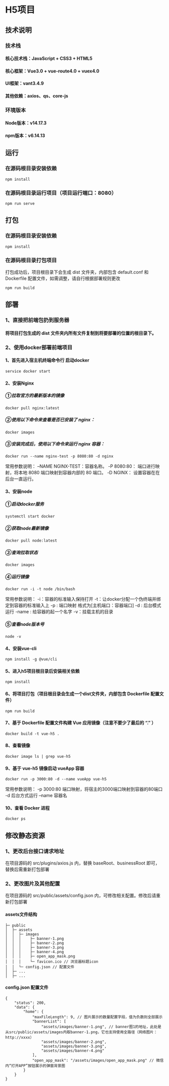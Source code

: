 # H5项目

## 技术说明

### 技术栈
#### 核心技术栈：JavaScript + CSS3 + HTML5
#### 核心框架：Vue3.0 + vue-route4.0 + vuex4.0
#### UI框架：vant3.4.9
#### 其他依赖：axios、qs、core-js

### 环境版本
#### Node版本：v14.17.3
#### npm版本：v6.14.13

## 运行
### 在源码根目录安装依赖
```
npm install
```
### 在源码根目录运行项目（项目运行端口：8080）
```
npm run serve
```

## 打包
### 在源码根目录安装依赖
```
npm install
```
### 在源码根目录打包项目
打包成功后，项目根目录下会生成 dist 文件夹，内部包含 default.conf 和 Dockerfile 配置文件，如需调整，请自行根据部署规则更改
```
npm run build
```

## 部署
### 1、直接把前端包扔到服务器
#### 将项目打包生成的 dist 文件夹内所有文件复制到将要部署的位置的根目录下。

### 2、使用docker部署前端项目

#### 1、首先进入宿主机终端命令行 启动docker
```
service docker start
```


#### 2、安装Nginx

##### ①拉取官方的最新版本的镜像
```
docker pull nginx:latest
```

##### ②使用以下命令来查看是否已安装了 nginx：
```
docker images
```

##### ③安装完成后，使用以下命令来运行 nginx 容器：
```
docker run --name nginx-test -p 8080:80 -d nginx
```

常用参数说明：
–NAME NGINX-TEST：容器名称。
-P 8080:80： 端口进行映射，将本地 8080 端口映射到容器内部的 80 端口。
-D NGINX： 设置容器在在后台一直运行。

#### 3、安装node

##### ①启动docker服务
```
systemctl start docker
```

##### ②获取node最新镜像
```
docker pull node:latest
```

##### ③查询拉取状态
```
docker images
```

##### ④运行镜像
```
docker run -i -t node /bin/bash
```

常用参数说明：
-i：容器的标准输入保持打开
-t：让docker分配一个伪终端并绑定到容器的标准输入上
-p : 端口映射 格式为[主机端口：容器端口]
-d : 后台模式运行
-name : 给容器的起一个名字
-v：挂载主机的目录

##### ⑤查看node版本号
```
node -v
```

#### 4、安装vue-cli
```
npm install -g @vue/cli
```

#### 5、进入h5项目根目录后安装相关依赖
```
npm install
```

#### 6、将项目打包（项目根目录会生成一个dist文件夹，内部包含 Dockerfile 配置文件）
```
npm run build
```

#### 7、基于 Dockerfile 配置文件构建 Vue 应用镜像（注意不要少了最后的 “.” ）
```
docker build -t vue-h5 .
```

#### 8、查看镜像
```
docker image ls | grep vue-h5
```

#### 9、基于 vue-h5 镜像启动 vueApp 容器
```
docker run -p 3000:80 -d --name vueApp vue-h5
```

常用参数说明：
-p 3000:80 端口映射，将宿主的3000端口映射到容器的80端口
-d 后台方式运行
–name 容器名

#### 10、查看 Docker 进程
```
docker ps
```

## 修改静态资源
### 1、更改后台接口请求地址
在项目源码的 src/plugins/axios.js 内，替换 baseRoot、businessRoot 即可，替换后需重新打包部署
### 2、更改图片及其他配置
在项目源码的 src/public/assets/config.json 内，可修改相关配置。修改后请重新打包部署

#### assets文件结构

```
├─ public
│  ├─ assets
│  │  ├─ images
│  │  │    ├─ banner-1.png
│  │  │    ├─ banner-2.png
│  │  │    ├─ banner-3.png
│  │  │    ├─ banner-4.png
│  │  │    ├─ open_app_mask.png
│  │  │    └─ favicon.ico // 浏览器标题icon
│  │  └─ config.json // 配置文件
│  ├─ ...
│  ├─ ...
```

#### config.json 配置文件
```
{
    "status": 200,
    "data": {
        "home": {
            "maxFileLength": 9, // 图片展示的数量配置字段，值为负数则全部展示
            "bannerList": [
                "assets/images/banner-1.png", // banner图1的地址，此处是从src/public/assets/images内取banner-1.png，它也支持使用全路径（网络图片：http://xxxx）
                "assets/images/banner-2.png",
                "assets/images/banner-3.png",
                "assets/images/banner-4.png"
            ],
            "open_app_mask": "/assets/images/open_app_mask.png" // 微信内“打开APP”按钮展示的弹窗背景图
        }
    }
}
```